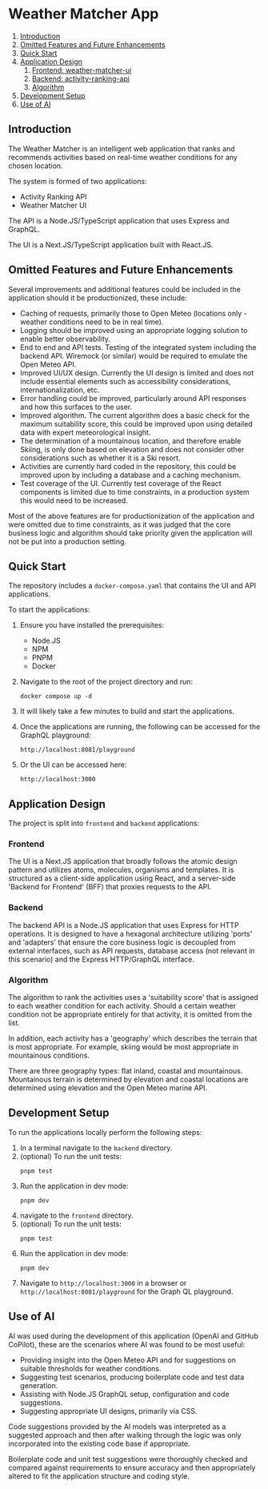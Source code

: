 # Weather Matcher App
1. [Introduction](#introduction)
1. [Omitted Features and Future Enhancements](#omitted-features-and-future-enhancements)
1. [Quick Start](#quick-start)
1. [Application Design](#application-design)
    1. [Frontend: weather-matcher-ui](#frontend---weather--matcher--ui)
    1. [Backend: activity-ranking-api](#backend---activity--ranking--api)
    1. [Algorithm](#algorithm)
1. [Development Setup](#development-setup)
1. [Use of AI](#use-of-ai)


## Introduction
The Weather Matcher is an intelligent web application that ranks and recommends activities based on real-time weather conditions for any chosen location.

The system is formed of two applications:
- Activity Ranking API
- Weather Matcher UI

The API is a Node.JS/TypeScript application that uses Express and GraphQL.

The UI is a Next.JS/TypeScript application built with React.JS.

## Omitted Features and Future Enhancements
Several improvements and additional features could be included in the application should it be productionized, these include:
- Caching of requests, primarily those to Open Meteo (locations only - weather conditions need to be in real time).
- Logging should be improved using an appropriate logging solution to enable better observability.
- End to end and API tests. Testing of the integrated system including the backend API. Wiremock (or similar) would be required to emulate the Open Meteo API.
- Improved UI/UX design. Currently the UI design is limited and does not include essential elements such as accessibility considerations, internationalization, etc.
- Error handling could be improved, particularly around API responses and how this surfaces to the user.
- Improved algorithm. The current algorithm does a basic check for the maximum suitability score, this could be improved upon using detailed data with expert meteorological insight.
- The determination of a mountainous location, and therefore enable Skiing, is only done based on elevation and does not consider other considerations such as whether it is a Ski resort.
- Activities are currently hard coded in the repository, this could be improved upon by including a database and a caching mechanism.
- Test coverage of the UI. Currently test coverage of the React components is limited due to time constraints, in a production system this would need to be increased.

Most of the above features are for productionization of the application and were omitted due to time constraints, as it was judged that the core business logic and algorithm should take priority given the application will not be put into a production setting.

## Quick Start
The repository includes a `docker-compose.yaml` that contains the UI and API applications.

To start the applications:

1. Ensure you have installed the prerequisites:
    - Node.JS
    - NPM
    - PNPM
    - Docker

1. Navigate to the root of the project directory and run:
    ```
    docker compose up -d
    ```
1. It will likely take a few minutes to build and start the applications.
1. Once the applications are running, the following can be accessed for the GraphQL playground:
    ```
    http://localhost:8081/playground
    ```
1. Or the UI can be accessed here:
    ```
    http://localhost:3000
    ```

## Application Design
The project is split into `frontend` and `backend` applications:

### Frontend
The UI is a Next.JS application that broadly follows the atomic design pattern and utilizes atoms, molecules, organisms and templates. It is structured as a client-side application using React, and a server-side 'Backend for Frontend' (BFF) that proxies requests to the API.

### Backend
The backend API is a Node.JS application that uses Express for HTTP operations. It is designed to have a hexagonal architecture utilizing 'ports' and 'adapters' that ensure the core business logic is decoupled from external interfaces, such as API requests, database access (not relevant in this scenario) and the Express HTTP/GraphQL interface.

### Algorithm
The algorithm to rank the activities uses a 'suitability score' that is assigned to each weather condition for each activity. Should a certain weather condition not be appropriate entirely for that activity, it is omitted from the list.

In addition, each activity has a 'geography' which describes the terrain that is most appropriate. For example, skiing would be most appropriate in mountainous conditions.

There are three geography types: flat inland, coastal and mountainous. Mountainous terrain is determined by elevation and coastal locations are determined using elevation and the Open Meteo marine API.

## Development Setup
To run the applications locally perform the following steps:

1. In a terminal navigate to the `backend` directory.
1. (optional) To run the unit tests:
    ```
    pnpm test
    ```
1. Run the application in dev mode:
    ```
    pnpm dev
    ```
1. navigate to the `frontend` directory.
1. (optional) To run the unit tests:
    ```
    pnpm test
    ```
1. Run the application in dev mode:
    ```
    pnpm dev
    ```
1. Navigate to `http://localhost:3000` in a browser or `http://localhost:8081/playground` for the Graph QL playground.

## Use of AI
AI was used during the development of this application (OpenAI and GitHub CoPilot), these are the scenarios where AI was found to be most useful:
- Providing insight into the Open Meteo API and for suggestions on suitable thresholds for weather conditions.
- Suggesting test scenarios, producing boilerplate code and test data generation.
- Assisting with Node.JS GraphQL setup, configuration and code suggestions.
- Suggesting appropriate UI designs, primarily via CSS.

Code suggestions provided by the AI models was interpreted as a suggested approach and then after walking through the logic was only incorporated into the existing code base if appropriate.

Boilerplate code and unit test suggestions were thoroughly checked and compared against requirements to ensure accuracy and then appropriately altered to fit the application structure and coding style.
